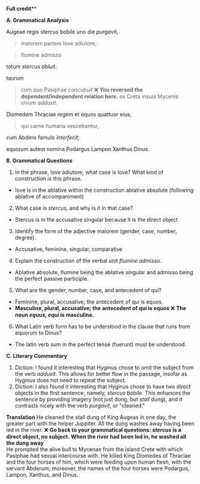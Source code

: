 **Full credit****

**A. Grammatical Analysis**

Augeae regis stercus bobile uno die *purgavit*, 

> maiorem partem Iove adiutore; 

> flumine admisso 

totum stercus *abluit*.

taurum 
> cum quo Pasiphae *concubuit*  ❌ **You reversed the dependent/independent relation here.**
ex Creta insula Mycenis vivum *adduxit*.

Diomedem Thraciae regem et equos quattuor eius, 

> qui carne humana vescebantur, 

cum Abdero famulo *interfecit*; 

equorum autem nomina Podargus Lampon Xanthus Dinus.


**B. Grammatical Questions**
1. In the phrase, Iove adiutore, what case is Iove? What kind of construction is this phrase.
- Iove is in the ablative within the construction ablative absolute (following ablative of accompaniment) 
2. What case is *stercus*, and why is it in that case?
- Stercus is in the accusative singular because it is the direct object
3. Identify the form of the adjective maiorem (gender, case, number, degree).
- Accusative, feminine, singular, comparative
4. Explain the construction of the verbal unit *flumine admisso*.
- Ablative absolute, flumine being the ablative singular and admisso being the perfect passive participle. 
5. What are the gender, number, case, and antecedent of qui?
- Feminine, plural, accusative; the antecedent of qui is equos.
- **Masculine, plural, accusative; the antecedent of qui is equos** ❌ **The noun *equus, equi* is masculine.**
6. What Latin verb form has to be understood in the clause that runs from equorum to Dinus?
- The latin verb *sum* in the perfect tense (fuerunt) must be understood. 

**C. Literary Commentary**
1. Diction: I found it interesting that Hyginus chose to omit the subject from the verb *adduxit.* This allows for better flow in the passage, 
insofar as Hyginus does not need to repeat the subject. 
2. Diction: I also found it interesting that Hyginus chose to have two direct objects in the first sentence; namely, *stercus bobile.* 
This enhances the sentence by providing imagery (not just dung, but *stall* dung), and it contrasts nicely with the verb *purgavit*, or "cleaned."


**Translation**
He cleaned the stall dung of King Augeas in one day, the greater part with the helper Juppiter.
All the dung washes away having been led in the river. ❌ **Go back to your grammatical questions:  *stercus* is a direct object, no subject.**
**When the river had been led in, he washed all the dung away**  
He prompted the alive bull to Mycenae from the island Crete with which Pasiphae had sexual intercourse with.
He killed King Diomedes of Thraciae and the four horses of him, which were feeding upon human flesh, with the servant Abderum; 
moreover, the names of the four horses were Podargus, Lampon, Xanthus, and Dinus. 

